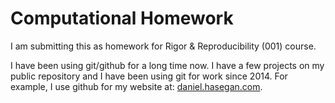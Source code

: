 # Computational Homework 

I am submitting this as homework for Rigor & Reproducibility (001) course. 

I have been using git/github for a long time now. I have a few projects on my public repository and I have been using git for work since 2014. For example, I use github for my website at: [daniel.hasegan.com](https://daniel.hasegan.com).

